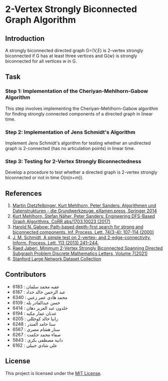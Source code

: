 # 2-Vertex Strongly Biconnected Graph Algorithm


## Introduction

A strongly biconnected directed graph G=(V,E) is 2-vertex strongly biconnected if G has at least three vertices and G\{w} is strongly biconnected for all vertices w in G.

## Task

### Step 1: Implementation of the Cheriyan-Mehlhorn-Gabow Algorithm
This step involves implementing the Cheriyan-Mehlhorn-Gabow algorithm for finding strongly connected components of a directed graph in linear time.

### Step 2: Implementation of Jens Schmidt's Algorithm
Implement Jens Schmidt's algorithm for testing whether an undirected graph is 2-connected (has no articulation points) in linear time.

### Step 3: Testing for 2-Vertex Strongly Biconnectedness
Develop a procedure to test whether a directed graph is 2-vertex strongly biconnected or not in time O(n(n+m)).

## References

1. [Martin Dietzfelbinger, Kurt Mehlhorn, Peter Sanders: Algorithmen und Datenstrukturen - die Grundwerkzeuge. eXamen.press, Springer 2014](https://link.springer.com/book/10.1007/978-3-642-05472-3)
2. [Kurt Mehlhorn, Stefan Näher, Peter Sanders: Engineering DFS-Based Graph Algorithms. CoRR abs/1703.10023 (2017)](https://arxiv.org/pdf/1703.10023.pdf)
3. [Harold N. Gabow: Path-based depth-first search for strong and biconnected components. Inf. Process. Lett. 74(3-4): 107-114 (2000)](https://www.cs.princeton.edu/courses/archive/spr03/cs423/download/path_based_dfs.pdf)
4. [J. M. Schmidt, A simple test on 2-vertex- and 2-edge-connectivity, Inform. Process. Lett. 113 (2013) 241–244.](https://arxiv.org/ftp/arxiv/papers/1209/1209.0700.pdf)
5. [Raed Jaberi, Minimum 2-Vertex Strongly Biconnected Spanning Directed Subgraph Problem Discrete Mathematics Letters, Volume 7(2021)](https://doi.org/10.47443/dml.2021.0024)
6. [Stanford Large Network Dataset Collection](https://snap.stanford.edu/data/index.html)

## Contributors

- 6183 : عقبه محمد سلمان
- 6187 : عبد الرحمن خالد حداد
- 6340 : محمد هادي عمر زعبي
- 6109 : حسن عبدالقادر بله
- 6414 : خلدون عبد العزيز دهان
- 6194 : عدنان عمار مكيه
- 6205 : رانيا خالد كوجللي
- 6248 : سنا حامد المنذر
- 6567 : سنار هشام مصري
- 6267 : صفاء محمد حكمت
- 5843 : دانية مصطفى بكري
- 6162 : علي شادي جبيلي

## License

This project is licensed under the [MIT License](LICENSE).
